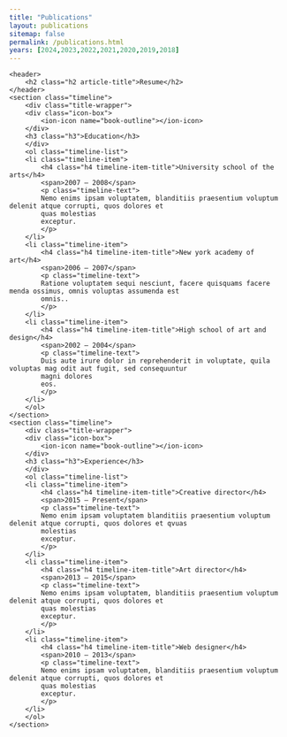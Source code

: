 ```yaml
---
title: "Publications"
layout: publications
sitemap: false
permalink: /publications.html
years: [2024,2023,2022,2021,2020,2019,2018]
---
```


    <header>
        <h2 class="h2 article-title">Resume</h2>
    </header>
    <section class="timeline">
        <div class="title-wrapper">
        <div class="icon-box">
            <ion-icon name="book-outline"></ion-icon>
        </div>
        <h3 class="h3">Education</h3>
        </div>
        <ol class="timeline-list">
        <li class="timeline-item">
            <h4 class="h4 timeline-item-title">University school of the arts</h4>
            <span>2007 — 2008</span>
            <p class="timeline-text">
            Nemo enims ipsam voluptatem, blanditiis praesentium voluptum delenit atque corrupti, quos dolores et
            quas molestias
            exceptur.
            </p>
        </li>
        <li class="timeline-item">
            <h4 class="h4 timeline-item-title">New york academy of art</h4>
            <span>2006 — 2007</span>
            <p class="timeline-text">
            Ratione voluptatem sequi nesciunt, facere quisquams facere menda ossimus, omnis voluptas assumenda est
            omnis..
            </p>
        </li>
        <li class="timeline-item">
            <h4 class="h4 timeline-item-title">High school of art and design</h4>
            <span>2002 — 2004</span>
            <p class="timeline-text">
            Duis aute irure dolor in reprehenderit in voluptate, quila voluptas mag odit aut fugit, sed consequuntur
            magni dolores
            eos.
            </p>
        </li>
        </ol>
    </section>
    <section class="timeline">
        <div class="title-wrapper">
        <div class="icon-box">
            <ion-icon name="book-outline"></ion-icon>
        </div>
        <h3 class="h3">Experience</h3>
        </div>
        <ol class="timeline-list">
        <li class="timeline-item">
            <h4 class="h4 timeline-item-title">Creative director</h4>
            <span>2015 — Present</span>
            <p class="timeline-text">
            Nemo enim ipsam voluptatem blanditiis praesentium voluptum delenit atque corrupti, quos dolores et qvuas
            molestias
            exceptur.
            </p>
        </li>
        <li class="timeline-item">
            <h4 class="h4 timeline-item-title">Art director</h4>
            <span>2013 — 2015</span>
            <p class="timeline-text">
            Nemo enims ipsam voluptatem, blanditiis praesentium voluptum delenit atque corrupti, quos dolores et
            quas molestias
            exceptur.
            </p>
        </li>
        <li class="timeline-item">
            <h4 class="h4 timeline-item-title">Web designer</h4>
            <span>2010 — 2013</span>
            <p class="timeline-text">
            Nemo enims ipsam voluptatem, blanditiis praesentium voluptum delenit atque corrupti, quos dolores et
            quas molestias
            exceptur.
            </p>
        </li>
        </ol>
    </section>
</article>